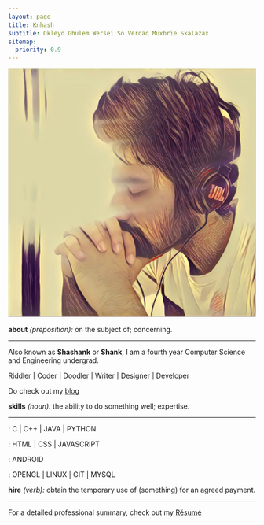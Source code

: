 ```yaml
---
layout: page
title: Knhash
subtitle: Okleyo Ghulem Wersei So Verdaq Muxbrie Skalazax
sitemap:
  priority: 0.9
---
```


<!-- About Section -->
<div id="about-section">
  <p><img src="assets/img/face.jpg" class="img-responsive about-img center-block"></p>
  <p><strong>about</strong><i> (preposition):</i> on the subject of; concerning.</p>
  <hr>
  <p>Also known as <strong>Shashank</strong> or <strong>Shank</strong>, I am a fourth year Computer Science and Engineering undergrad.</p>
  <p>Riddler | Coder | Doodler | Writer | Designer | Developer</p>
  <p>Do check out my <a href="/blog">blog</a></p>  
</div>
<!-- Skills Section -->
<div id="skills-section">
  <p><strong>skills</strong><i> (noun):</i> the ability to do something well; expertise.</p>
  <hr>  
  <p><i class="fa fa-code fa-1x"></i> : C | C++ | JAVA | PYTHON</p>
  <p><i class="fa fa-desktop fa-1x"></i> : HTML | CSS | JAVASCRIPT</p>
  <p><i class="fa fa-mobile fa-1x"></i> : ANDROID</p>
  <p><i class="fa fa-gears fa-1x"></i> : OPENGL | LINUX | GIT | MYSQL</p>  
</div>
<!-- Hire Section -->
<div id="hire-section">
      <p><strong>hire</strong><i> (verb):</i> obtain the temporary use of (something) for an agreed payment.</p>
      <hr>
      <p>For a detailed professional summary, check out my <a href="https://docs.google.com/document/d/1GIbu6QS6kBNaST9hFmv_PaCOzQMIqyglCCx5RqyFwMI/edit?usp=sharing"><i class="fa fa-file-text"></i> Résumé</a> </p>
</div>